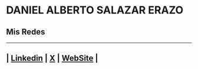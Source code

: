 # DANIEL ALBERTO SALAZAR ERAZO

## Mis Redes

-------------------------------------------------------------------------------------------------------------------------------------------------
| [Linkedin](https://co.linkedin.com/in/danielsalazarerazo) | [X](https://twitter.com/dsalazar1982) | [WebSite](https://opensed.wordpress.com/) |
-------------------------------------------------------------------------------------------------------------------------------------------------



<!--
**dsalazar1982/dsalazar1982** is a ✨ _special_ ✨ repository because its `README.md` (this file) appears on your GitHub profile.

Here are some ideas to get you started:

- 🔭 I’m currently working on ...
- 🌱 I’m currently learning ...
- 👯 I’m looking to collaborate on ...
- 🤔 I’m looking for help with ...
- 💬 Ask me about ...
- 📫 How to reach me: ...
- 😄 Pronouns: ...
- ⚡ Fun fact: ...
-->
